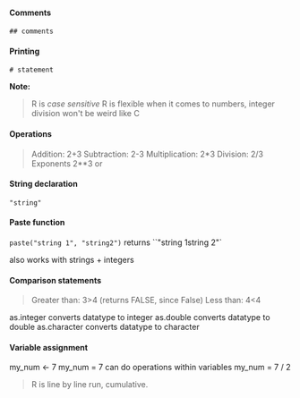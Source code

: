 #### Comments

`## comments`

#### Printing

`# statement`

**Note:** 
> R is *case sensitive*
> R is flexible when it comes to numbers, integer division won't be weird like C

#### Operations

>Addition: 2+3
>Subtraction: 2-3
>Multiplication: 2\*3
>Division: 2/3
>Exponents 2\*\*3 or

#### String declaration
`"string"`

#### Paste function

`paste("string 1", "string2")` returns ``"string 1string 2"`

also works with strings + integers

#### Comparison statements

>Greater than: 3>4 (returns FALSE, since False)
>Less than: 4<4

as.integer converts datatype to integer
as.double converts datatype to double
as.character converts datatype to character

#### Variable assignment
my_num <- 7
my_num = 7
can do operations within variables
my_num = 7 / 2

>R is line by line run, cumulative.
